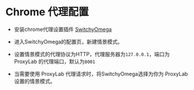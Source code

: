 # Chrome 代理配置

* 安装chrome代理设置插件 [SwitchyOmega](https://chrome.google.com/webstore/detail/proxy-switchyomega/padekgcemlokbadohgkifijomclgjgif?hl=en-US)

* 进入SwitchyOmega的配置页，新建情景模式。


* 设置情景模式的代理协议为HTTP，代理服务器为`127.0.0.1`，端口为 ProxyLab 的代理端口，默认为`8001`


* 当需要使用 ProxyLab 代理请求时，将SwitchyOmega选择为你为 ProxyLab 设置的情景模式。



## 